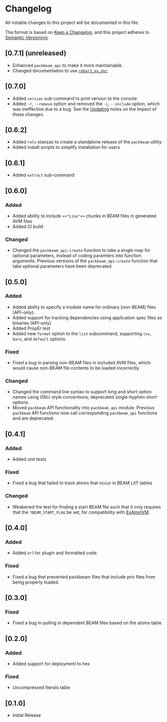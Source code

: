 # Changelog
All notable changes to this project will be documented in this file.

The format is based on [Keep a Changelog](https://keepachangelog.com/en/1.0.0/),
and this project adheres to [Semantic Versioning](https://semver.org/spec/v2.0.0.html).

## [0.7.1] (unreleased)

- Enhanced `packbeam_api` to make it more maintainable.
- Changed documentation to use [`rebar3_ex_doc`](https://hexdocs.pm/rebar3_ex_doc/readme.html)

## [0.7.0]

- Added `version` sub-command to print version to the console
- Added `-r`, `--remove` option and removed the `-i`, `--include` option, which was ineffective due to a bug.  See the [Updating](UPDATING.md) notes on the impact of these changes.

## [0.6.2]

- Added `relx` stanzas to create a standalone release of the `packbeam` utility
- Added install scripts to simplify installation for users

## [0.6.1]

- Added `extract` sub-command

## [0.6.0]

### Added
- Added ability to include `<<"Line">>` chunks in BEAM files in generated AVM files
- Added CI build

### Changed
- Changed the `packbeam_api:create` function to take a single map for optional
parameters, instead of coding paramters into function arguments.  Previous
versions of the `packbeam_api:create` function that take optional parameters
have been deprecated.

## [0.5.0]

### Added
- Added ability to specify a module name for ordinary (non-BEAM) files (API-only).
- Added support for tracking dependencies using application spec files as binaries
(API-only)
- Added PropEr test
- Added new `format` option to the `list` subcommand, supporting `csv`, `bare`,
and `default` options.

### Fixed
- Fixed a bug in parsing non-BEAM files in included AVM files, which would cause
  non-BEAM file contents to be loaded incorrectly.

### Changed
- Changed the command line syntax to support long and short option names using
GNU-style conventions; deprecated single-hyphen short options.
- Moved `packbeam` API functionality into `packbeam_api` module.
Previous `packbeam` API functions now call corresponding `packbeam_api`
functions and are deprecated.

## [0.4.1]

### Added
- Added unit tests

### Fixed
- Fixed a bug that failed to track atoms that occur in BEAM LitT tables

### Changed
- Weakened the test for finding a start BEAM file such that it only requires that the `?BEAM_START_FLAG` be set, for compatibility with [ExAtomVM](https://github.com/atomvm/ExAtomVM).

## [0.4.0]

### Added
- Added `erlfmt` plugin and formatted code.

### Fixed
- Fixed a bug that prevented packbeam files that include priv files from being properly loaded.

## [0.3.0]

### Fixed
- Fixed a bug in pulling in dependent BEAM files based on the atoms table

## [0.2.0]

### Added
- Added support for deployment to hex

### Fixed
- Uncompressed literals table

## [0.1.0]
- Initial Release
